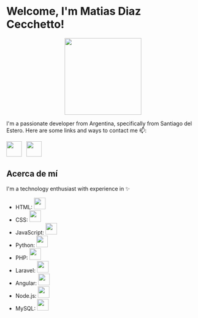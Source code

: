 # Welcome, I'm Matias Diaz Cecchetto!

<p align="center">
 <img src="https://media.giphy.com/media/liRTgRfK9XljrH2EFt/giphy.gif" width="200">
</p>

I'm a passionate developer from Argentina, specifically from Santiago del Estero. Here are some links and ways to contact me 📫:

  <a href="https://www.linkedin.com/in/matias-diaz-cecchetto-73887a228/" target="_blank"><img src="https://img.icons8.com/color/48/000000/linkedin.png" width="40" /></a>&nbsp;&nbsp;
  <a href="https://github.com/matiasdiaz10" target="_blank"><img src="https://img.icons8.com/fluency/48/000000/github.png" width="40" /></a>&nbsp;&nbsp;

## Acerca de mí

I'm a technology enthusiast with experience in ✨

-   HTML: <img src="https://img.icons8.com/color/48/000000/html-5--v1.png" width="30"/>
-   CSS: <img src="https://img.icons8.com/color/48/000000/css3.png" width="30"/>
-   JavaScript: <img src="https://img.icons8.com/color/48/000000/javascript--v1.png" width="30"/>
-   Python: <img src="https://img.icons8.com/color/48/000000/python.png" width="30"/>
-   PHP: <img src="https://img.icons8.com/officel/40/000000/php-logo.png" width="30"/>
-   Laravel: <img src="https://img.icons8.com/ios/50/000000/laravel.png" width="30"/>
-   Angular: <img src="https://img.icons8.com/color/48/000000/angularjs.png" width="30"/>
-   Node.js: <img src="https://img.icons8.com/color/48/000000/nodejs.png" width="30"/>
-   MySQL: <img src="https://img.icons8.com/color/48/000000/mysql-logo.png" width="30"/>
